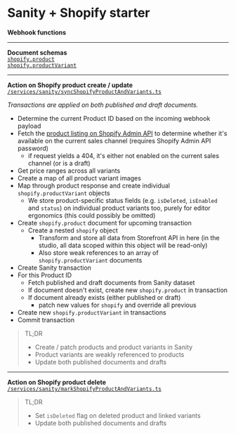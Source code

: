 # Sanity + Shopify starter

**Webhook functions**

---

**Document schemas**  
[`shopify.product`](../sanity-studio/schemas/documents/shopify/product.tsx)  
[`shopify.productVariant`](../sanity-studio/schemas/documents/shopify/productVariant.tsx)

---

**Action on Shopify product create / update**  
[`/services/sanity/syncShopifyProductAndVariants.ts`](./services/sanity/syncShopifyProductAndVariants.ts)

_Transactions are applied on both published and draft documents._

- Determine the current Product ID based on the incoming webhook payload
- Fetch the [product listing on Shopify Admin API](https://shopify.dev/api/admin-rest/2021-10/resources/productlisting#[get]/admin/api/2021-10/product_listings/{product_listing_id}.json) to determine whether it's available on the current sales channel (requires Shopify Admin API password)
  - if request yields a 404, it's either not enabled on the current sales channel (or is a draft)
- Get price ranges across all variants
- Create a map of all product variant images
- Map through product response and create individual `shopify.productVariant` objects
  - We store product-specific status fields (e.g. `isDeleted`, `isEnabled` and `status`) on individual product variants too, purely for editor ergonomics (this could possibly be omitted)
- Create `shopify.product` document for upcoming transaction
  - Create a nested `shopify` object
    - Transform and store all data from Storefront API in here (in the studio, all data scoped within this object will be read-only)
    - Also store weak references to an array of `shopify.productVariant` documents
- Create Sanity transaction
- For this Product ID
  - Fetch published and draft documents from Sanity dataset
  - If document doesn't exist, create new `shopify.product` in transaction
  - If document already exists (either published or draft)
    - patch new values for `shopify` and override all previous
- Create new `shopify.productVariant` in transactions
- Commit transaction

> TL;DR
>
> - Create / patch products and product variants in Sanity
> - Product variants are weakly referenced to products
> - Update both published documents and drafts

---

**Action on Shopify product delete**  
[`/services/sanity/markShopifyProductAndVariants.ts`](./services/sanity/markShopifyProductAndVariants.ts)

> TL;DR
>
> - Set `isDeleted` flag on deleted product and linked variants
> - Update both published documents and drafts
